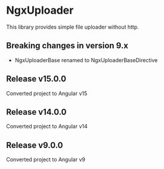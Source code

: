 # NgxUploader

This library provides simple file uploader without http.

## Breaking changes in version 9.x
- NgxUploaderBase renamed to NgxUploaderBaseDirective

## Release v15.0.0
Converted project to Angular v15

## Release v14.0.0
Converted project to Angular v14

## Release v9.0.0
Converted project to Angular v9
